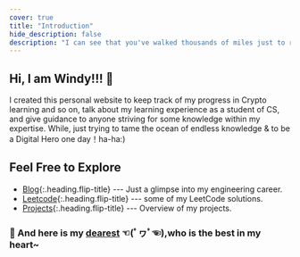 ```yaml
---
cover: true
title: "Introduction"
hide_description: false
description: "I can see that you've walked thousands of miles just to reach this website, but that’s just my homepage. Hope you can have fun there!"
---
```


## Hi, I am Windy!!! 🎉

I created this personal website to keep track of my progress in Crypto learning and so on, talk about my learning experience as a student of CS, and give guidance to anyone striving for some knowledge within my expertise. While, just trying to tame the ocean of endless knowledge & to be a Digital Hero one day！ha-ha:)

## Feel Free to Explore

* [Blog]{:.heading.flip-title} --- Just a glimpse into my engineering career.
* [Leetcode]{:.heading.flip-title} ---  some of my LeetCode solutions.
* [Projects]{:.heading.flip-title} ---  Overview of my projects.

[blog]: blog/
[Leetcode]: leetcode/
[projects]: projects/

### 💖 And here is my [dearest](https://zyazhb.github.io/) ☜(ﾟヮﾟ☜),who is the best in my heart~
